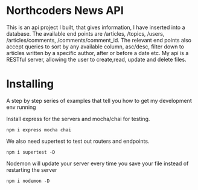 # Northcoders News API

This is an api project I built, that gives information, I have inserted into a database. The available end points are /articles, /topics, /users, /articles/comments, /comments/comment_id. The relevant end points also accept queries to sort by any available column, asc/desc, filter down to articles written by a specific author, after or before a date etc. My api is a RESTful server, allowing the user to create,read, update and delete files.

# Installing

A step by step series of examples that tell you how to get my development env running

Install express for the servers and mocha/chai for testing.
```
npm i express mocha chai
```
We also need supertest to test out routers and endpoints.
```
npm i supertest -D
```
Nodemon will update your server every time you save your file instead of restarting the server
```
npm i nodemon -D
```
